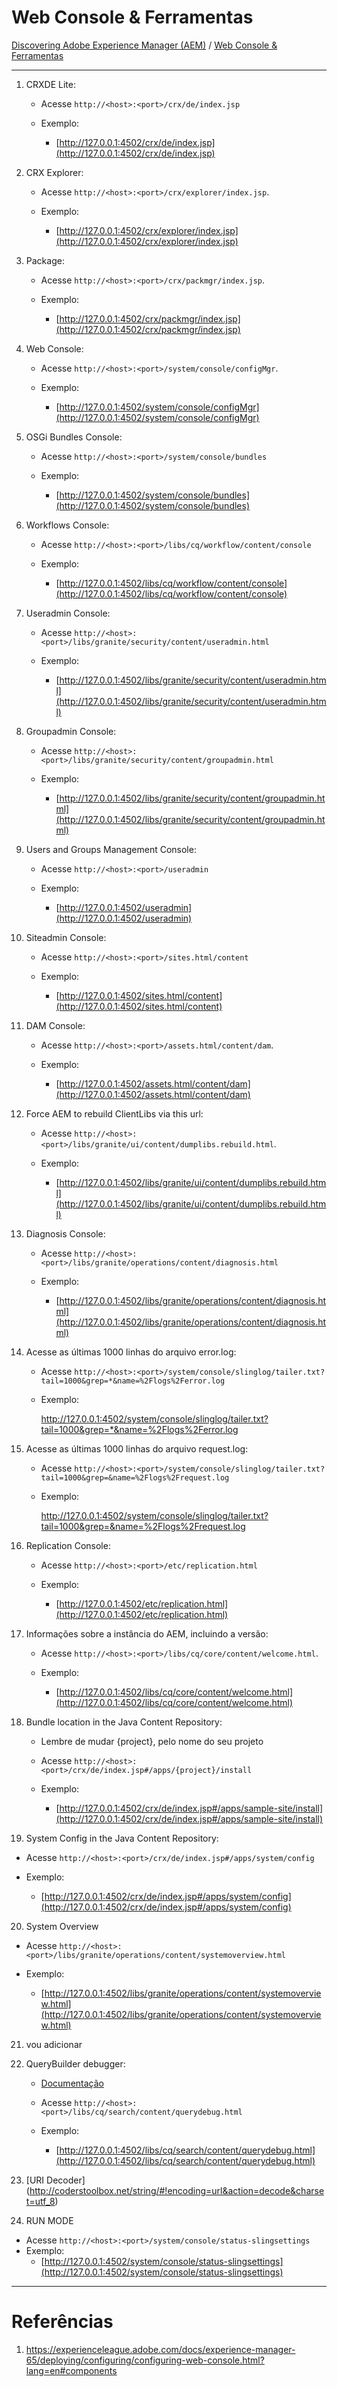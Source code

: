 Web Console & Ferramentas
==================

[Discovering Adobe Experience Manager (AEM)](README.md) / [Web Console & Ferramentas](web-console-e-ferramentas.md)

-------------

1. CRXDE Lite:

    * Acesse `http://<host>:<port>/crx/de/index.jsp`

    * Exemplo:

      * [http://127.0.0.1:4502/crx/de/index.jsp](http://127.0.0.1:4502/crx/de/index.jsp) 



2. CRX Explorer:

    * Acesse  `http://<host>:<port>/crx/explorer/index.jsp`.

    * Exemplo:

      * [http://127.0.0.1:4502/crx/explorer/index.jsp](http://127.0.0.1:4502/crx/explorer/index.jsp) 

3. Package:

    * Acesse  `http://<host>:<port>/crx/packmgr/index.jsp`.

    * Exemplo:

      * [http://127.0.0.1:4502/crx/packmgr/index.jsp](http://127.0.0.1:4502/crx/packmgr/index.jsp)


4.  Web Console:

    * Acesse  `http://<host>:<port>/system/console/configMgr`.

    * Exemplo:

      * [http://127.0.0.1:4502/system/console/configMgr](http://127.0.0.1:4502/system/console/configMgr)


5. OSGi Bundles Console:

    * Acesse  `http://<host>:<port>/system/console/bundles`

    * Exemplo:

      * [http://127.0.0.1:4502/system/console/bundles](http://127.0.0.1:4502/system/console/bundles)

6. Workflows Console:

    * Acesse  `http://<host>:<port>/libs/cq/workflow/content/console`

    * Exemplo:

      * [http://127.0.0.1:4502/libs/cq/workflow/content/console](http://127.0.0.1:4502/libs/cq/workflow/content/console)


7. Useradmin Console:

    * Acesse  `http://<host>:<port>/libs/granite/security/content/useradmin.html`

    * Exemplo:

      * [http://127.0.0.1:4502/libs/granite/security/content/useradmin.html](http://127.0.0.1:4502/libs/granite/security/content/useradmin.html)


8. Groupadmin Console:

    * Acesse  `http://<host>:<port>/libs/granite/security/content/groupadmin.html`

    * Exemplo:

      * [http://127.0.0.1:4502/libs/granite/security/content/groupadmin.html](http://127.0.0.1:4502/libs/granite/security/content/groupadmin.html) 


9. Users and Groups Management Console:

    * Acesse  `http://<host>:<port>/useradmin`

    * Exemplo:

      * [http://127.0.0.1:4502/useradmin](http://127.0.0.1:4502/useradmin)


10. Siteadmin Console:

    * Acesse  `http://<host>:<port>/sites.html/content`

    * Exemplo:

      * [http://127.0.0.1:4502/sites.html/content](http://127.0.0.1:4502/sites.html/content) 


11. DAM Console:

    * Acesse  `http://<host>:<port>/assets.html/content/dam`.

    * Exemplo:

      * [http://127.0.0.1:4502/assets.html/content/dam](http://127.0.0.1:4502/assets.html/content/dam) 


12. Force AEM to rebuild ClientLibs via this url:

    * Acesse  `http://<host>:<port>/libs/granite/ui/content/dumplibs.rebuild.html`.

    * Exemplo:

      * [http://127.0.0.1:4502/libs/granite/ui/content/dumplibs.rebuild.html](http://127.0.0.1:4502/libs/granite/ui/content/dumplibs.rebuild.html) 


13. Diagnosis Console:

    * Acesse  `http://<host>:<port>/libs/granite/operations/content/diagnosis.html`

    * Exemplo:

      * [http://127.0.0.1:4502/libs/granite/operations/content/diagnosis.html](http://127.0.0.1:4502/libs/granite/operations/content/diagnosis.html)

14. Acesse as últimas 1000 linhas do arquivo error.log:

    * Acesse  `http://<host>:<port>/system/console/slinglog/tailer.txt?tail=1000&grep=*&name=%2Flogs%2Ferror.log`

    * Exemplo:

       http://127.0.0.1:4502/system/console/slinglog/tailer.txt?tail=1000&grep=*&name=%2Flogs%2Ferror.log 

15.  Acesse as últimas 1000 linhas do arquivo request.log:

     * Acesse  `http://<host>:<port>/system/console/slinglog/tailer.txt?tail=1000&grep=&name=%2Flogs%2Frequest.log`

     * Exemplo:

         http://127.0.0.1:4502/system/console/slinglog/tailer.txt?tail=1000&grep=&name=%2Flogs%2Frequest.log 

16. Replication Console:

    * Acesse  `http://<host>:<port>/etc/replication.html`

    * Exemplo:

      * [http://127.0.0.1:4502/etc/replication.html](http://127.0.0.1:4502/etc/replication.html) 

17. Informações sobre a instância do AEM, incluindo a versão:

    * Acesse  `http://<host>:<port>/libs/cq/core/content/welcome.html`.

    * Exemplo:

      * [http://127.0.0.1:4502/libs/cq/core/content/welcome.html](http://127.0.0.1:4502/libs/cq/core/content/welcome.html) 

18. Bundle location in the Java Content Repository:

    * Lembre de mudar {project}, pelo nome do seu projeto 

    * Acesse  `http://<host>:<port>/crx/de/index.jsp#/apps/{project}/install`

    * Exemplo:

      * [http://127.0.0.1:4502/crx/de/index.jsp#/apps/sample-site/install](http://127.0.0.1:4502/crx/de/index.jsp#/apps/sample-site/install) 


19. System Config in the Java Content Repository:

   * Acesse  `http://<host>:<port>/crx/de/index.jsp#/apps/system/config`

   * Exemplo:

      * [http://127.0.0.1:4502/crx/de/index.jsp#/apps/system/config](http://127.0.0.1:4502/crx/de/index.jsp#/apps/system/config) 

  
20. System Overview 
   
   * Acesse  `http://<host>:<port>/libs/granite/operations/content/systemoverview.html`

   * Exemplo:

      * [http://127.0.0.1:4502/libs/granite/operations/content/systemoverview.html](http://127.0.0.1:4502/libs/granite/operations/content/systemoverview.html)

21. vou adicionar

22. QueryBuilder debugger:

    * [Documentação](https://experienceleague.adobe.com/docs/experience-manager-64/developing/platform/query-builder/querybuilder-api.html?lang=en#platform)

    * Acesse  `http://<host>:<port>/libs/cq/search/content/querydebug.html`

    * Exemplo:

      * [http://127.0.0.1:4502/libs/cq/search/content/querydebug.html](http://127.0.0.1:4502/libs/cq/search/content/querydebug.html) 

23. [URI Decoder] (http://coderstoolbox.net/string/#!encoding=url&action=decode&charset=utf_8)
24. RUN MODE 
 
   * Acesse  `http://<host>:<port>/system/console/status-slingsettings`
   * Exemplo:
      * [http://127.0.0.1:4502/system/console/status-slingsettings](http://127.0.0.1:4502/system/console/status-slingsettings) 
-------------

Referências
===========
 1. https://experienceleague.adobe.com/docs/experience-manager-65/deploying/configuring/configuring-web-console.html?lang=en#components
